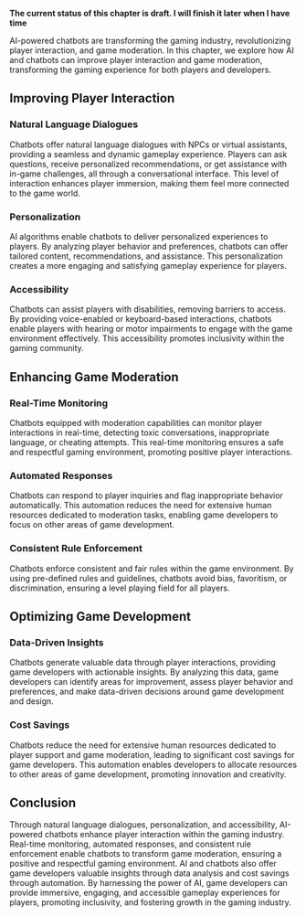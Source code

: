 **The current status of this chapter is draft. I will finish it later when I have time**

AI-powered chatbots are transforming the gaming industry, revolutionizing player interaction, and game moderation. In this chapter, we explore how AI and chatbots can improve player interaction and game moderation, transforming the gaming experience for both players and developers.

Improving Player Interaction
----------------------------

### Natural Language Dialogues

Chatbots offer natural language dialogues with NPCs or virtual assistants, providing a seamless and dynamic gameplay experience. Players can ask questions, receive personalized recommendations, or get assistance with in-game challenges, all through a conversational interface. This level of interaction enhances player immersion, making them feel more connected to the game world.

### Personalization

AI algorithms enable chatbots to deliver personalized experiences to players. By analyzing player behavior and preferences, chatbots can offer tailored content, recommendations, and assistance. This personalization creates a more engaging and satisfying gameplay experience for players.

### Accessibility

Chatbots can assist players with disabilities, removing barriers to access. By providing voice-enabled or keyboard-based interactions, chatbots enable players with hearing or motor impairments to engage with the game environment effectively. This accessibility promotes inclusivity within the gaming community.

Enhancing Game Moderation
-------------------------

### Real-Time Monitoring

Chatbots equipped with moderation capabilities can monitor player interactions in real-time, detecting toxic conversations, inappropriate language, or cheating attempts. This real-time monitoring ensures a safe and respectful gaming environment, promoting positive player interactions.

### Automated Responses

Chatbots can respond to player inquiries and flag inappropriate behavior automatically. This automation reduces the need for extensive human resources dedicated to moderation tasks, enabling game developers to focus on other areas of game development.

### Consistent Rule Enforcement

Chatbots enforce consistent and fair rules within the game environment. By using pre-defined rules and guidelines, chatbots avoid bias, favoritism, or discrimination, ensuring a level playing field for all players.

Optimizing Game Development
---------------------------

### Data-Driven Insights

Chatbots generate valuable data through player interactions, providing game developers with actionable insights. By analyzing this data, game developers can identify areas for improvement, assess player behavior and preferences, and make data-driven decisions around game development and design.

### Cost Savings

Chatbots reduce the need for extensive human resources dedicated to player support and game moderation, leading to significant cost savings for game developers. This automation enables developers to allocate resources to other areas of game development, promoting innovation and creativity.

Conclusion
----------

Through natural language dialogues, personalization, and accessibility, AI-powered chatbots enhance player interaction within the gaming industry. Real-time monitoring, automated responses, and consistent rule enforcement enable chatbots to transform game moderation, ensuring a positive and respectful gaming environment. AI and chatbots also offer game developers valuable insights through data analysis and cost savings through automation. By harnessing the power of AI, game developers can provide immersive, engaging, and accessible gameplay experiences for players, promoting inclusivity, and fostering growth in the gaming industry.
